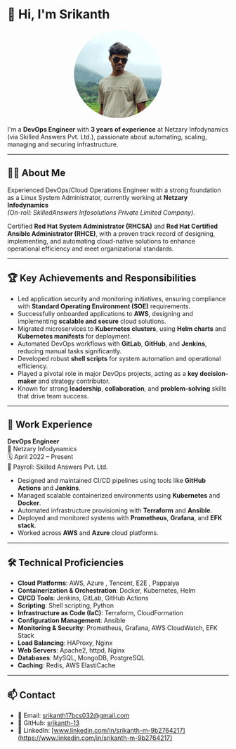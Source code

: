 # 👋 Hi, I'm Srikanth

<div style="text-align: center;">
  <img src="assets/srikanth.jpeg" width="200" style="border-radius: 50%;" alt="My Photo" />
</div>

I'm a **DevOps Engineer** with **3 years of experience** at Netzary Infodynamics (via Skilled Answers Pvt. Ltd.), passionate about automating, scaling, managing and securing infrastructure.

---

## 🧑‍💻 About Me

Experienced DevOps/Cloud Operations Engineer with a strong foundation as a Linux System Administrator, currently working at **Netzary Infodynamics**  
*(On-roll: SkilledAnswers Infosolutions Private Limited Company)*.

Certified **Red Hat System Administrator (RHCSA)** and **Red Hat Certified Ansible Administrator (RHCE)**, with a proven track record of designing, implementing, and automating cloud-native solutions to enhance operational efficiency and meet organizational standards.

---

## 🏆 Key Achievements and Responsibilities

- Led application security and monitoring initiatives, ensuring compliance with **Standard Operating Environment (SOE)** requirements.
- Successfully onboarded applications to **AWS**, designing and implementing **scalable and secure** cloud solutions.
- Migrated microservices to **Kubernetes clusters**, using **Helm charts** and **Kubernetes manifests** for deployment.
- Automated DevOps workflows with **GitLab**, **GitHub**, and **Jenkins**, reducing manual tasks significantly.
- Developed robust **shell scripts** for system automation and operational efficiency.
- Played a pivotal role in major DevOps projects, acting as a **key decision-maker** and strategy contributor.
- Known for strong **leadership**, **collaboration**, and **problem-solving** skills that drive team success.

---

## 💼 Work Experience

**DevOps Engineer**  
📍 Netzary Infodynamics  
🗓️ April 2022 – Present  
👥 Payroll: Skilled Answers Pvt. Ltd.

- Designed and maintained CI/CD pipelines using tools like **GitHub Actions** and **Jenkins**.
- Managed scalable containerized environments using **Kubernetes** and **Docker**.
- Automated infrastructure provisioning with **Terraform** and **Ansible**.
- Deployed and monitored systems with **Prometheus**, **Grafana**, and **EFK stack**.
- Worked across **AWS** and **Azure** cloud platforms.

---

## 🛠️ Technical Proficiencies

- **Cloud Platforms**: AWS, Azure , Tencent, E2E , Pappaiya 
- **Containerization & Orchestration**: Docker, Kubernetes, Helm  
- **CI/CD Tools**: Jenkins, GitLab, GitHub Actions  
- **Scripting**: Shell scripting, Python  
- **Infrastructure as Code (IaC)**: Terraform, CloudFormation  
- **Configuration Management**: Ansible  
- **Monitoring & Security**: Prometheus, Grafana, AWS CloudWatch, EFK Stack  
- **Load Balancing**: HAProxy, Nginx  
- **Web Servers**: Apache2, httpd, Nginx  
- **Databases**: MySQL, MongoDB, PostgreSQL  
- **Caching**: Redis, AWS ElastiCache

---

## 📫 Contact

- 📧 Email: srikanth17bcs032@gmail.com  
- 🔗 GitHub: [srikanth-13](https://github.com/srikanth-13)  
- 💼 LinkedIn: [www.linkedin.com/in/srikanth-m-9b2764217](https://www.linkedin.com/in/srikanth-m-9b2764217)



